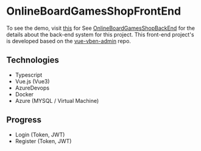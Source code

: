 # OnlineBoardGamesShopFrontEnd
To see the demo, visit [this]() for 
See [OnlineBoardGamesShopBackEnd](https://github.com/PaBooOh/OnlineBoardGamesShopBackEnd) for the details about the back-end system for this project.
This front-end project's is developed based on the [vue-vben-admin](https://github.com/vbenjs/vben-admin-thin-next) repo.
## Technologies
* Typescript
* Vue.js (Vue3)
* AzureDevops
* Docker
* Azure (MYSQL / Virtual Machine)

## Progress
* Login (Token, JWT)
* Register (Token, JWT)
